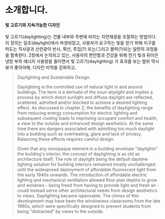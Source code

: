 
# 소개합니다. 

#### 빛 고르기와 지속가능한 디자인

빛 고르기(daylighting)는 건물 내부와 주변에 비치는 자연채광을 조절하는 방법이다. 이 정의는 일조(daylight)에서 파생되었고, 사용자가 요구하는 빛을 얻기 위해 지구를 떠도는 직사광과 산란광이 반사, 확산, 투입(?) 또는/그리고 블럭(?)되는 일련의 과정들을 함축한다. 2장에서 논의되고 있는, 사용자의 편안함과 건강을 위해 전기 빛과 뒤이은 냉방 부하
에너지 사용량을 줄이면서 빛 고르기(daylighting) 가 효과를 보는 범위
역시 뷰가 좋아야해, 디자인 미학을 강화하고,    



> Daylighting and Sustainable Design. 
> 
> Daylighting is the controlled use of natural light in and around buildings. 
> The term is a derivate of the noun *daylight* and implies a process by which direct sunlight and diffuse daylight are reflected, scattered, admitted and/or blocked to achieve a desired lighting effect. As discussed in chapter 2, the benefits of daylighting range from reducing energy consumption for electric lighting and subsequent cooling loads to improving occupant comfort and health, a view to the outside and enhanced design aesthetics. At the same time there are dangers associated with admitting too much daylight into a building such as overheating, glare and lack of privacy. Balancing these effects requires careful design. 

> 
> Given that any nonopaque element in a building envelope "daylights" the building's interior, the concept of daylighting is as old as architecture itself. The role of daylight being the default daytime lighting solution for building interiors remained mostly unchallenged until the widespread deployment of affordable fluorescent light from the early 1940s onwards. The introduction of affordable electric lighting and mechanical ventilation allowed floor plan depths to grow and windows - being freed from having to provide light and fresh air - could instead serve other architectural needs from design aesthetics to views. Daylighting became ispensable. The climax of this development may have been the windowless classrooms from the late 1960s, which were specifically designed to prevent students from being "distracted" by views to the outside.


